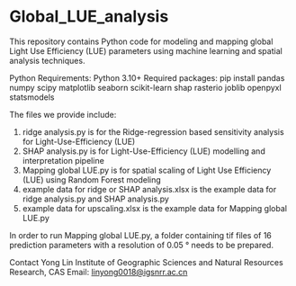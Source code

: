 # Global_LUE_analysis
This repository contains Python code for modeling and mapping global Light Use Efficiency (LUE) parameters using machine learning and spatial analysis techniques. 

Python Requirements:
Python 3.10+
Required packages: pip install pandas numpy scipy matplotlib seaborn scikit-learn shap rasterio joblib openpyxl statsmodels

The files we provide include:
1. ridge analysis.py is for the Ridge-regression based sensitivity analysis for Light-Use-Efficiency (LUE)
2. SHAP analysis.py is for Light-Use-Efficiency (LUE) modelling and interpretation pipeline
3. Mapping global LUE.py is for spatial scaling of Light Use Efficiency (LUE) using Random Forest modeling
4. example data for ridge or SHAP analysis.xlsx is the example data for ridge analysis.py and SHAP analysis.py
5. example data for upscaling.xlsx is the example data for Mapping global LUE.py

In order to run Mapping global LUE.py, a folder containing tif files of 16 prediction parameters with a resolution of 0.05 ° needs to be prepared.

Contact
​​Yong Lin​​
Institute of Geographic Sciences and Natural Resources Research, CAS
Email: linyong0018@igsnrr.ac.cn

